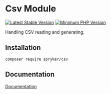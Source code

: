 # Csv Module
[![Latest Stable Version](https://poser.pugx.org/spryker/csv/v/stable.svg)](https://packagist.org/packages/spryker/csv)
[![Minimum PHP Version](https://img.shields.io/badge/php-%3E%3D%208.1-8892BF.svg)](https://php.net/)

Handling CSV reading and generating.

## Installation

```
composer require spryker/csv
```

## Documentation

[Documentation](https://spryker.github.io)
